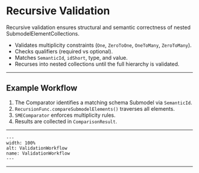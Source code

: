
# Recursive Validation

Recursive validation ensures structural and semantic correctness of nested SubmodelElementCollections.

- Validates multiplicity constraints (`One`, `ZeroToOne`, `OneToMany`, `ZeroToMany`).
- Checks qualifiers (required vs optional).
- Matches `SemanticId`, `idShort`, type, and value.
- Recurses into nested collections until the full hierarchy is validated.

---

## Example Workflow

1. The Comparator identifies a matching schema Submodel via `SemanticId`.
2. `RecursionFunc.compareSubmodelElements()` traverses all elements.
3. `SMEComparator` enforces multiplicity rules.
4. Results are collected in `ComparisonResult`.

---
```{figure} ./images/ValidationWorkflow.png
---
width: 100%
alt: ValidationWorkflow
name: ValidationWorkflow
---
```

---

